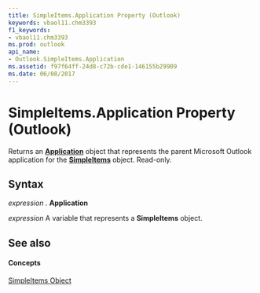 ```yaml
---
title: SimpleItems.Application Property (Outlook)
keywords: vbaol11.chm3393
f1_keywords:
- vbaol11.chm3393
ms.prod: outlook
api_name:
- Outlook.SimpleItems.Application
ms.assetid: f97f64ff-24d8-c72b-cde1-146155b29909
ms.date: 06/08/2017
---
```



# SimpleItems.Application Property (Outlook)

Returns an **[Application](application-object-outlook.md)** object that represents the parent Microsoft Outlook application for the **[SimpleItems](simpleitems-object-outlook.md)** object. Read-only.


## Syntax

 _expression_ . **Application**

 _expression_ A variable that represents a **SimpleItems** object.


## See also


#### Concepts


[SimpleItems Object](simpleitems-object-outlook.md)

